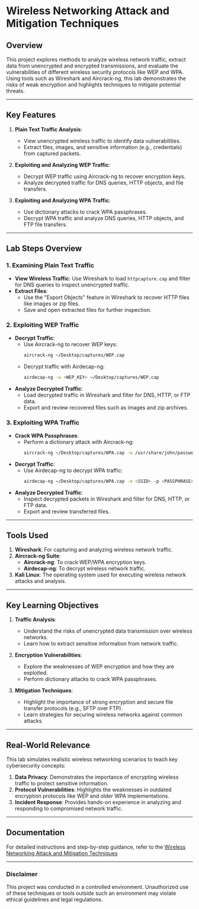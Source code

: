 # Wireless Networking Attack and Mitigation Techniques

## Overview

This project explores methods to analyze wireless network traffic, extract data from unencrypted and encrypted transmissions, and evaluate the vulnerabilities of different wireless security protocols like WEP and WPA. Using tools such as Wireshark and Aircrack-ng, this lab demonstrates the risks of weak encryption and highlights techniques to mitigate potential threats.

---

## Key Features

1. **Plain Text Traffic Analysis**:
   - View unencrypted wireless traffic to identify data vulnerabilities.
   - Extract files, images, and sensitive information (e.g., credentials) from captured packets.

2. **Exploiting and Analyzing WEP Traffic**:
   - Decrypt WEP traffic using Aircrack-ng to recover encryption keys.
   - Analyze decrypted traffic for DNS queries, HTTP objects, and file transfers.

3. **Exploiting and Analyzing WPA Traffic**:
   - Use dictionary attacks to crack WPA passphrases.
   - Decrypt WPA traffic and analyze DNS queries, HTTP objects, and FTP file transfers.

---

## Lab Steps Overview

### 1. Examining Plain Text Traffic
- **View Wireless Traffic**: Use Wireshark to load `httpcapture.cap` and filter for DNS queries to inspect unencrypted traffic.
- **Extract Files**:
  - Use the "Export Objects" feature in Wireshark to recover HTTP files like images or zip files.
  - Save and open extracted files for further inspection.

### 2. Exploiting WEP Traffic
- **Decrypt Traffic**:
  - Use Aircrack-ng to recover WEP keys:
    ```bash
    aircrack-ng ~/Desktop/captures/WEP.cap
    ```
  - Decrypt traffic with Airdecap-ng:
    ```bash
    airdecap-ng -w <WEP_KEY> ~/Desktop/captures/WEP.cap
    ```
- **Analyze Decrypted Traffic**:
  - Load decrypted traffic in Wireshark and filter for DNS, HTTP, or FTP data.
  - Export and review recovered files such as images and zip archives.

### 3. Exploiting WPA Traffic
- **Crack WPA Passphrases**:
  - Perform a dictionary attack with Aircrack-ng:
    ```bash
    aircrack-ng ~/Desktop/captures/WPA.cap -w /usr/share/john/password.lst
    ```
- **Decrypt Traffic**:
  - Use Airdecap-ng to decrypt WPA traffic:
    ```bash
    airdecap-ng ~/Desktop/captures/WPA.cap -e <SSID> -p <PASSPHRASE>
    ```
- **Analyze Decrypted Traffic**:
  - Inspect decrypted packets in Wireshark and filter for DNS, HTTP, or FTP data.
  - Export and review transferred files.

---

## Tools Used

1. **Wireshark**: For capturing and analyzing wireless network traffic.
2. **Aircrack-ng Suite**:
   - **Aircrack-ng**: To crack WEP/WPA encryption keys.
   - **Airdecap-ng**: To decrypt wireless network traffic.
3. **Kali Linux**: The operating system used for executing wireless network attacks and analysis.

---

## Key Learning Objectives

1. **Traffic Analysis**:
   - Understand the risks of unencrypted data transmission over wireless networks.
   - Learn how to extract sensitive information from network traffic.

2. **Encryption Vulnerabilities**:
   - Explore the weaknesses of WEP encryption and how they are exploited.
   - Perform dictionary attacks to crack WPA passphrases.

3. **Mitigation Techniques**:
   - Highlight the importance of strong encryption and secure file transfer protocols (e.g., SFTP over FTP).
   - Learn strategies for securing wireless networks against common attacks.

---

## Real-World Relevance

This lab simulates realistic wireless networking scenarios to teach key cybersecurity concepts:
1. **Data Privacy**: Demonstrates the importance of encrypting wireless traffic to protect sensitive information.
2. **Protocol Vulnerabilities**: Highlights the weaknesses in outdated encryption protocols like WEP and older WPA implementations.
3. **Incident Response**: Provides hands-on experience in analyzing and responding to compromised network traffic.

---

## Documentation

For detailed instructions and step-by-step guidance, refer to the [Wireless Networking Attack and Mitigation Techniques](https://github.com/StephVergil/Wireless-Networking-Attack-and-Mitigation-Techniques/blob/main/Wireless%20Networking%20Attack%20and%20Mitigation%20Techniques-Stephanie’s%20MacBook%20Pro.docx)

---

### Disclaimer
This project was conducted in a controlled environment. Unauthorized use of these techniques or tools outside such an environment may violate ethical guidelines and legal regulations.

